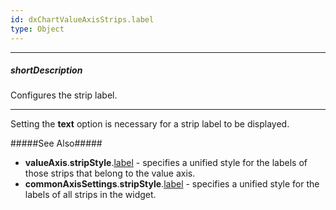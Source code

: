 ```yaml
---
id: dxChartValueAxisStrips.label
type: Object
---
```

---
##### shortDescription
Configures the strip label.

---
Setting the **text** option is necessary for a strip label to be displayed.

#####See Also#####
- **valueAxis**.**stripStyle**.[label](/api-reference/20%20Data%20Visualization%20Widgets/dxChart/1%20Configuration/commonAxisSettings/stripStyle/label '/Documentation/ApiReference/Data_Visualization_Widgets/dxChart/Configuration/valueAxis/stripStyle/label/') - specifies a unified style for the labels of those strips that belong to the value axis.
- **commonAxisSettings**.**stripStyle**.[label](/api-reference/20%20Data%20Visualization%20Widgets/dxChart/1%20Configuration/commonAxisSettings/stripStyle/label '/Documentation/ApiReference/Data_Visualization_Widgets/dxChart/Configuration/commonAxisSettings/stripStyle/label/') - specifies a unified style for the labels of all strips in the widget.